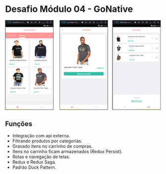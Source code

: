 # Desafio Módulo 04 - GoNative

![imagem com a tela do sistema](https://github.com/fabioindaiatuba/gonative-desafio-04/raw/master/snapshots/tela1.png)

## Funções

* Integração com api externa.
* Filtrando produtos por categorias.
* Gravado itens no carrinho de compras.
* Itens no carrinho ficam armazenados (Redux Persist).
* Rotas e navegação de telas.
* Redux e Redux Saga.
* Padrão Duck Pattern.
